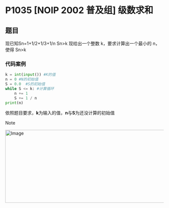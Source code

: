 # P1035 [NOIP 2002 普及组] 级数求和
## 题目
现已知Sn=1+1/2+1/3+1/n 
Sn>k 现给出一个整数 k，要求计算出一个最小的 n，使得 Sn>k
### 代码案例
```python
k = int(input()) #K的值
n = 0 #N的初始值
S = 0.0  #S的初始值
while S <= k: #计算循环
    n += 1
    S += 1 / n
print(n)
```
依照题目要求，**k**为输入的值，**n**与**S**为还没计算的初始值
>[!NOTE]

<img width="1078" height="232" alt="Image" src="https://github.com/user-attachments/assets/92de3036-dfb3-473f-a4b1-8581c36e13d2" />

>